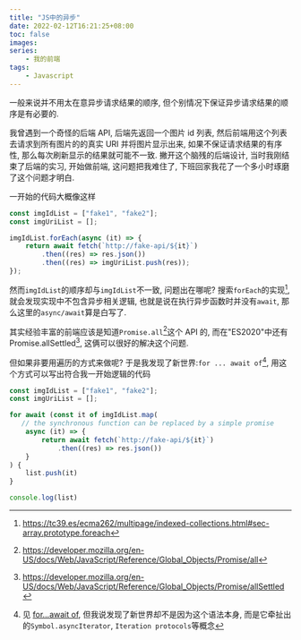 ```yaml
---
title: "JS中的异步"
date: 2022-02-12T16:21:25+08:00
toc: false
images:
series:
    - 我的前端
tags:
    - Javascript
---
```


一般来说并不用太在意异步请求结果的顺序, 但个别情况下保证异步请求结果的顺序是有必要的.

我曾遇到一个奇怪的后端 API, 后端先返回一个图片 id 列表, 然后前端用这个列表去请求到所有图片的的真实 URI 并将图片显示出来, 如果不保证请求结果的有序性, 那么每次刷新显示的结果就可能不一致. 撇开这个脑残的后端设计, 当时我刚结束了后端的实习, 开始做前端, 这问题把我难住了, 下班回家我花了一个多小时琢磨了这个问题才明白.

一开始的代码大概像这样

```javascript
const imgIdList = ["fake1", "fake2"];
const imgUriList = [];

imgIdList.forEach(async (it) => {
    return await fetch(`http://fake-api/${it}`)
        .then((res) => res.json())
        .then((res) => imgUriList.push(res));
});
```

然而`imgIdList`的顺序却与`imgIdList`不一致, 问题出在哪呢? 搜索`forEach`的实现[^1], 就会发现实现中不包含异步相关逻辑, 也就是说在执行异步函数时并没有`await`, 那么这里的`async/await`算是白写了.

其实经验丰富的前端应该是知道`Promise.all`[^2]这个 API 的, 而在"ES2020"中还有 Promise.allSettled[^3], 这俩可以很好的解决这个问题.

但如果非要用遍历的方式来做呢? 于是我发现了新世界:`for ... await of`[^4], 用这个方式可以写出符合我一开始逻辑的代码

```javascript
const imgIdList = ["fake1", "fake2"];
const imgUriList = [];

for await (const it of imgIdList.map(
   // the synchronous function can be replaced by a simple promise
    async (it) => {
        return await fetch(`http://fake-api/${it}`)
            .then((res) => res.json())
    }
) {
    list.push(it)
}

console.log(list)
```

[^1]: https://tc39.es/ecma262/multipage/indexed-collections.html#sec-array.prototype.foreach
[^2]: https://developer.mozilla.org/en-US/docs/Web/JavaScript/Reference/Global_Objects/Promise/all
[^3]: https://developer.mozilla.org/en-US/docs/Web/JavaScript/Reference/Global_Objects/Promise/allSettled
[^4]: 见 [for...await of](https://developer.mozilla.org/en-US/docs/Web/JavaScript/Reference/Statements/for-await...of), 但我说发现了新世界却不是因为这个语法本身, 而是它牵扯出的`Symbol.asyncIterator`, `Iteration protocols`等概念
